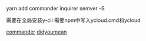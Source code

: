 yarn add commander inquirer semver -S


需要在全局安装y-cli
需要npm中写入ycloud.cmd和ycloud

[commander](https://www.kancloud.cn/outsider/clitool/313192)
[didyoumean](https://www.npmjs.com/package/didyoumean)